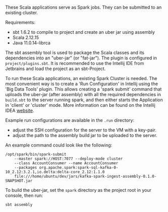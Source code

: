 These Scala applications serve as Spark jobs. They can be submitted to an existing cluster.

Requirements:
- sbt 1.6.2 to compile to project and create an uber jar using assembly
- Scala 2.12.15
- Java 11.0.14-librca

The sbt assembly tool is used to package the Scala classes and its dependencies into an "uber-jar" (or "fat-jar").
The plugin is configured in `project/plugins.sbt`.
It is recommended to use the Intellij IDE from Jetbrains and load the project as an sbt-Project.

To run these Scala applications, an existing Spark Cluster is needed. The most convenient way is to
create a 'Run Configuration' in Intellij using the 'Big Data Tools' plugin. This allows creating a 'spark submit'
command that uploads the uber-jar (after assembly) with all the required dependencies in `build.sbt` to the server running spark, and
then either starts the Application in 'client' or 'cluster' mode. More information can be found
on the Intellij IDEA [website](https://www.jetbrains.com/help/idea/big-data-tools-spark-submit.html).

Example run configurations are available in the ```.run``` directory:
- adjust the SSH configuration for the server to the VM with a key-pair.
- adjust the path to the assembly build jar to be uploaded to the server.

An example command could look like the following:

```
/opt/spark/bin/spark-submit  
    --master spark://HOST:7077 --deploy-mode cluster  
    --class AccountConsumer --name AccountConsumer  
    --packages org.apache.spark:spark-sql-kafka-0-10_2.12:3.2.1,io.delta:delta-core_2.12:1.1.0  
    file:///home/ubuntu/dev/jars/kafka-spark-ingest-assembly-0.1.0-SNAPSHOT.jar
 ```

To build the uber-jar, set the ```spark``` directory as the project root in your console, then run:

```
sbt assembly
```
